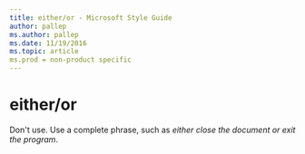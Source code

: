 ```yaml
---
title: either/or - Microsoft Style Guide
author: pallep
ms.author: pallep
ms.date: 11/19/2016
ms.topic: article
ms.prod = non-product specific
---
```


# either/or

Don't use. Use a complete phrase, such as *either close the document or exit the program*.
